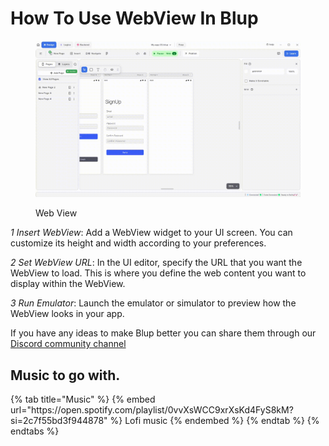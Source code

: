 # How To Use WebView In Blup

<figure><img src=".gitbook/assets/web-view.gif" alt="Web View"><figcaption><p>Web View</p></figcaption></figure>

*1 Insert WebView*: Add a WebView widget to your UI screen. You can customize its height and width according to your preferences.

*2 Set WebView URL*: In the UI editor, specify the URL that you want the WebView to load. This is where you define the web content you want to display within the WebView.

*3 Run Emulator*: Launch the emulator or simulator to preview how the WebView looks in your app.


If you have any ideas to make Blup better you can share them through our [Discord community channel ](https://discord.com/channels/940632966093234176/965313562425823303)

## Music to go with.
 
<div class="container">
  {% tab title="Music" %}
  {% embed url="https://open.spotify.com/playlist/0vvXsWCC9xrXsKd4FyS8kM?si=2c7f55bd3f944878" %}
  Lofi music
  {% endembed %}
  {% endtab %}
  {% endtabs %}
</div>
